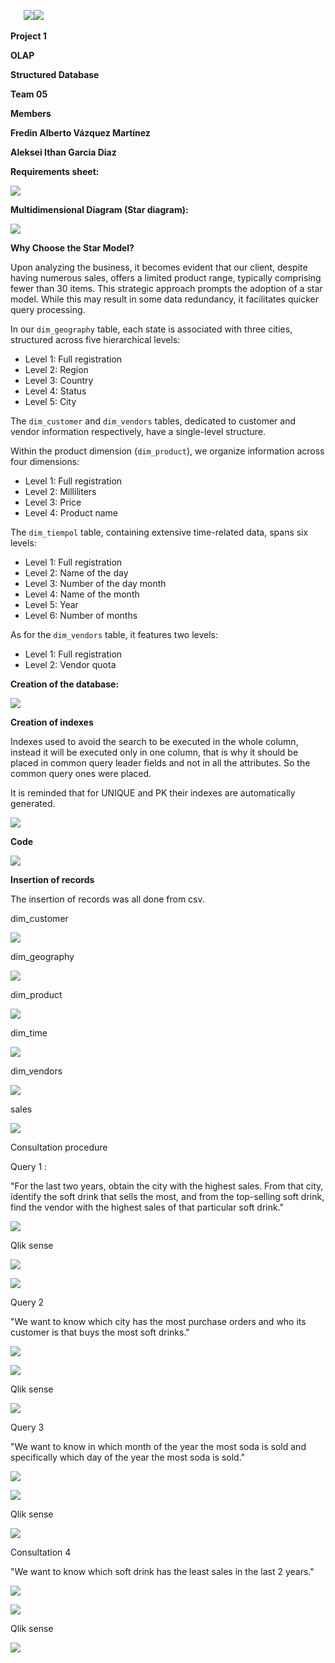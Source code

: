 
`	`**![](readme/Aspose.Words.2027b2d3-7b1c-4c2b-9784-ce38b7404176.001.png)![](readme/Aspose.Words.2027b2d3-7b1c-4c2b-9784-ce38b7404176.002.png)**

**Project 1** 

**OLAP**

**Structured Database**

**Team 05**

**Members**

**Fredin Alberto Vázquez Martínez**

**Aleksei Ithan Garcia Diaz**

**Requirements sheet:**

![](readme/Aspose.Words.2027b2d3-7b1c-4c2b-9784-ce38b7404176.003.jpeg)

**Multidimensional Diagram (Star diagram):**


![](readme/Aspose.Words.2027b2d3-7b1c-4c2b-9784-ce38b7404176.004.jpeg)


**Why Choose the Star Model?**

Upon analyzing the business, it becomes evident that our client, despite having numerous sales, offers a limited product range, typically comprising fewer than 30 items. This strategic approach prompts the adoption of a star model. While this may result in some data redundancy, it facilitates quicker query processing.

In our `dim_geography` table, each state is associated with three cities, structured across five hierarchical levels:

- Level 1: Full registration
- Level 2: Region
- Level 3: Country
- Level 4: Status
- Level 5: City

The `dim_customer` and `dim_vendors` tables, dedicated to customer and vendor information respectively, have a single-level structure.

Within the product dimension (`dim_product`), we organize information across four dimensions:

- Level 1: Full registration
- Level 2: Milliliters
- Level 3: Price
- Level 4: Product name

The `dim_tiempol` table, containing extensive time-related data, spans six levels:

- Level 1: Full registration
- Level 2: Name of the day
- Level 3: Number of the day month
- Level 4: Name of the month
- Level 5: Year
- Level 6: Number of months

As for the `dim_vendors` table, it features two levels:

- Level 1: Full registration
- Level 2: Vendor quota


**Creation of the database:**

![](readme/Aspose.Words.2027b2d3-7b1c-4c2b-9784-ce38b7404176.005.png)

**Creation of indexes**

Indexes used to avoid the search to be executed in the whole column, instead it will be executed only in one column, that is why it should be placed in common query leader fields and not in all the attributes. So the common query ones were placed.

It is reminded that for UNIQUE and PK their indexes are automatically generated.

![](readme/Aspose.Words.2027b2d3-7b1c-4c2b-9784-ce38b7404176.006.png)

**Code**

![](readme/Aspose.Words.2027b2d3-7b1c-4c2b-9784-ce38b7404176.007.png)














**Insertion of records**

The insertion of records was all done from csv.

dim\_customer

![](readme/Aspose.Words.2027b2d3-7b1c-4c2b-9784-ce38b7404176.008.png)

dim\_geography

![](readme/Aspose.Words.2027b2d3-7b1c-4c2b-9784-ce38b7404176.009.png)

dim\_product

![](readme/Aspose.Words.2027b2d3-7b1c-4c2b-9784-ce38b7404176.010.png)

dim\_time

![](readme/Aspose.Words.2027b2d3-7b1c-4c2b-9784-ce38b7404176.011.png)

dim\_vendors

![](readme/Aspose.Words.2027b2d3-7b1c-4c2b-9784-ce38b7404176.012.png)


sales

![](readme/Aspose.Words.2027b2d3-7b1c-4c2b-9784-ce38b7404176.013.png)

Consultation procedure

Query 1 : 

"For the last two years, obtain the city with the highest sales. From that city, identify the soft drink that sells the most, and from the top-selling soft drink, find the vendor with the highest sales of that particular soft drink."

![](readme/Aspose.Words.2027b2d3-7b1c-4c2b-9784-ce38b7404176.014.png)

Qlik sense

![](readme/Aspose.Words.2027b2d3-7b1c-4c2b-9784-ce38b7404176.015.jpeg)

![](readme/Aspose.Words.2027b2d3-7b1c-4c2b-9784-ce38b7404176.016.png)









Query 2 

"We want to know which city has the most purchase orders and who its customer is that buys the most soft drinks."

![](readme/Aspose.Words.2027b2d3-7b1c-4c2b-9784-ce38b7404176.017.png)


![](readme/Aspose.Words.2027b2d3-7b1c-4c2b-9784-ce38b7404176.018.png)





Qlik sense

![](readme/Aspose.Words.2027b2d3-7b1c-4c2b-9784-ce38b7404176.019.jpeg)





















Query 3 

"We want to know in which month of the year the most soda is sold and specifically which day of the year the most soda is sold."

![](readme/Aspose.Words.2027b2d3-7b1c-4c2b-9784-ce38b7404176.020.png)

![](readme/Aspose.Words.2027b2d3-7b1c-4c2b-9784-ce38b7404176.021.png)











Qlik sense

![](readme/Aspose.Words.2027b2d3-7b1c-4c2b-9784-ce38b7404176.022.jpeg)

























Consultation 4 

"We want to know which soft drink has the least sales in the last 2 years."

![](readme/Aspose.Words.2027b2d3-7b1c-4c2b-9784-ce38b7404176.023.png)



![](readme/Aspose.Words.2027b2d3-7b1c-4c2b-9784-ce38b7404176.024.png)







Qlik sense

![](readme/Aspose.Words.2027b2d3-7b1c-4c2b-9784-ce38b7404176.025.jpeg)


